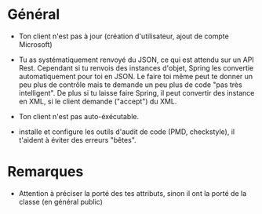 # Général
- Ton client n'est pas à jour (création d'utilisateur, ajout de compte Microsoft)

- Tu as systématiquement renvoyé du JSON, ce qui est attendu sur un API Rest. Cependant si tu renvois des instances d'objet, Spring les convertie automatiquement pour toi en JSON. Le faire toi même peut te donner un peu plus de contrôle mais te demande un peu plus de code "pas très intelligent". De plus si tu laisse faire Spring, il peut convertir des instance en XML, si le client demande ("accept") du XML.
- Ton client n'est pas auto-éxécutable.
- installe et configure les outils d'audit de code (PMD, checkstyle), il t'aident à éviter des erreurs "bêtes".


# Remarques
- Attention à préciser la porté des tes attributs, sinon il ont la porté de la classe (en général public)
